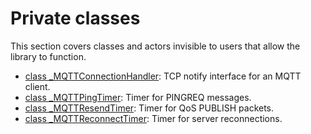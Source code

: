 # Private classes

This section covers classes and actors invisible to users that allow the library to function.

* [class \_MQTTConnectionHandler](classes/class-mqttconnectionhandler.md): TCP notify interface for an MQTT client.
* [class \_MQTTPingTimer](classes/class-mqttpingtimer.md): Timer for PINGREQ messages.
* [class \_MQTTResendTimer](classes/class-mqttresendtimer.md): Timer for QoS PUBLISH packets.
* [class \_MQTTReconnectTimer](classes/class-mqttreconnecttimer.md): Timer for server reconnections.

